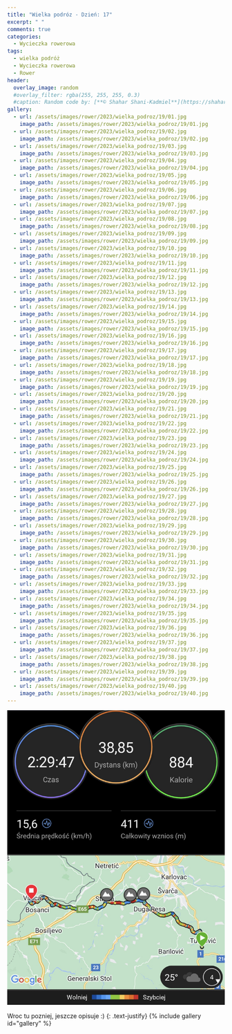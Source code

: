 ```yaml
---
title: "Wielka podróz - Dzień: 17"
excerpt: " "
comments: true
categories:
  - Wycieczka rowerowa
tags:
  - wielka podróż
  - Wycieczka rowerowa
  - Rower
header:
  overlay_image: random
  #overlay_filter: rgba(255, 255, 255, 0.3)
  #caption: Random code by: [**© Shahar Shani-Kadmiel**](https://shaharkadmiel.github.io)"
gallery:
  - url: /assets/images/rower/2023/wielka_podroz/19/01.jpg
    image_path: /assets/images/rower/2023/wielka_podroz/19/01.jpg
  - url: /assets/images/rower/2023/wielka_podroz/19/02.jpg
    image_path: /assets/images/rower/2023/wielka_podroz/19/02.jpg
  - url: /assets/images/rower/2023/wielka_podroz/19/03.jpg
    image_path: /assets/images/rower/2023/wielka_podroz/19/03.jpg
  - url: /assets/images/rower/2023/wielka_podroz/19/04.jpg
    image_path: /assets/images/rower/2023/wielka_podroz/19/04.jpg
  - url: /assets/images/rower/2023/wielka_podroz/19/05.jpg
    image_path: /assets/images/rower/2023/wielka_podroz/19/05.jpg
  - url: /assets/images/rower/2023/wielka_podroz/19/06.jpg
    image_path: /assets/images/rower/2023/wielka_podroz/19/06.jpg
  - url: /assets/images/rower/2023/wielka_podroz/19/07.jpg
    image_path: /assets/images/rower/2023/wielka_podroz/19/07.jpg
  - url: /assets/images/rower/2023/wielka_podroz/19/08.jpg
    image_path: /assets/images/rower/2023/wielka_podroz/19/08.jpg
  - url: /assets/images/rower/2023/wielka_podroz/19/09.jpg
    image_path: /assets/images/rower/2023/wielka_podroz/19/09.jpg
  - url: /assets/images/rower/2023/wielka_podroz/19/10.jpg
    image_path: /assets/images/rower/2023/wielka_podroz/19/10.jpg
  - url: /assets/images/rower/2023/wielka_podroz/19/11.jpg
    image_path: /assets/images/rower/2023/wielka_podroz/19/11.jpg
  - url: /assets/images/rower/2023/wielka_podroz/19/12.jpg
    image_path: /assets/images/rower/2023/wielka_podroz/19/12.jpg
  - url: /assets/images/rower/2023/wielka_podroz/19/13.jpg
    image_path: /assets/images/rower/2023/wielka_podroz/19/13.jpg
  - url: /assets/images/rower/2023/wielka_podroz/19/14.jpg
    image_path: /assets/images/rower/2023/wielka_podroz/19/14.jpg
  - url: /assets/images/rower/2023/wielka_podroz/19/15.jpg
    image_path: /assets/images/rower/2023/wielka_podroz/19/15.jpg
  - url: /assets/images/rower/2023/wielka_podroz/19/16.jpg
    image_path: /assets/images/rower/2023/wielka_podroz/19/16.jpg
  - url: /assets/images/rower/2023/wielka_podroz/19/17.jpg
    image_path: /assets/images/rower/2023/wielka_podroz/19/17.jpg
  - url: /assets/images/rower/2023/wielka_podroz/19/18.jpg
    image_path: /assets/images/rower/2023/wielka_podroz/19/18.jpg
  - url: /assets/images/rower/2023/wielka_podroz/19/19.jpg
    image_path: /assets/images/rower/2023/wielka_podroz/19/19.jpg
  - url: /assets/images/rower/2023/wielka_podroz/19/20.jpg
    image_path: /assets/images/rower/2023/wielka_podroz/19/20.jpg
  - url: /assets/images/rower/2023/wielka_podroz/19/21.jpg
    image_path: /assets/images/rower/2023/wielka_podroz/19/21.jpg
  - url: /assets/images/rower/2023/wielka_podroz/19/22.jpg
    image_path: /assets/images/rower/2023/wielka_podroz/19/22.jpg
  - url: /assets/images/rower/2023/wielka_podroz/19/23.jpg
    image_path: /assets/images/rower/2023/wielka_podroz/19/23.jpg
  - url: /assets/images/rower/2023/wielka_podroz/19/24.jpg
    image_path: /assets/images/rower/2023/wielka_podroz/19/24.jpg
  - url: /assets/images/rower/2023/wielka_podroz/19/25.jpg
    image_path: /assets/images/rower/2023/wielka_podroz/19/25.jpg
  - url: /assets/images/rower/2023/wielka_podroz/19/26.jpg
    image_path: /assets/images/rower/2023/wielka_podroz/19/26.jpg
  - url: /assets/images/rower/2023/wielka_podroz/19/27.jpg
    image_path: /assets/images/rower/2023/wielka_podroz/19/27.jpg
  - url: /assets/images/rower/2023/wielka_podroz/19/28.jpg
    image_path: /assets/images/rower/2023/wielka_podroz/19/28.jpg
  - url: /assets/images/rower/2023/wielka_podroz/19/29.jpg
    image_path: /assets/images/rower/2023/wielka_podroz/19/29.jpg
  - url: /assets/images/rower/2023/wielka_podroz/19/30.jpg
    image_path: /assets/images/rower/2023/wielka_podroz/19/30.jpg
  - url: /assets/images/rower/2023/wielka_podroz/19/31.jpg
    image_path: /assets/images/rower/2023/wielka_podroz/19/31.jpg
  - url: /assets/images/rower/2023/wielka_podroz/19/32.jpg
    image_path: /assets/images/rower/2023/wielka_podroz/19/32.jpg
  - url: /assets/images/rower/2023/wielka_podroz/19/33.jpg
    image_path: /assets/images/rower/2023/wielka_podroz/19/33.jpg
  - url: /assets/images/rower/2023/wielka_podroz/19/34.jpg
    image_path: /assets/images/rower/2023/wielka_podroz/19/34.jpg
  - url: /assets/images/rower/2023/wielka_podroz/19/35.jpg
    image_path: /assets/images/rower/2023/wielka_podroz/19/35.jpg
  - url: /assets/images/rower/2023/wielka_podroz/19/36.jpg
    image_path: /assets/images/rower/2023/wielka_podroz/19/36.jpg
  - url: /assets/images/rower/2023/wielka_podroz/19/37.jpg
    image_path: /assets/images/rower/2023/wielka_podroz/19/37.jpg
  - url: /assets/images/rower/2023/wielka_podroz/19/38.jpg
    image_path: /assets/images/rower/2023/wielka_podroz/19/38.jpg
  - url: /assets/images/rower/2023/wielka_podroz/19/39.jpg
    image_path: /assets/images/rower/2023/wielka_podroz/19/39.jpg
  - url: /assets/images/rower/2023/wielka_podroz/19/40.jpg
    image_path: /assets/images/rower/2023/wielka_podroz/19/40.jpg
---
```

![mapka](/assets/images/rower/2023/wielka_podroz/19/mapka.png)

Wroc tu pozniej, jeszcze opisuje :)
{: .text-justify}
{% include gallery id="gallery" %}
